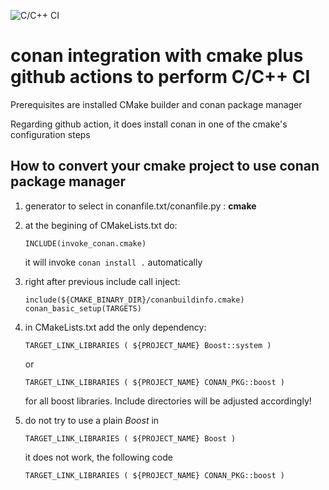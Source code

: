 ![C/C++ CI](https://github.com/rafald/conan_with_cmake_CI/workflows/C/C++%20CI/badge.svg)

# conan integration with cmake plus github actions to perform C/C++ CI

Prerequisites are installed CMake builder and conan package manager

Regarding github action, it does install conan in one of the cmake's configuration steps

## How to convert your cmake project to use conan package manager

1. generator to select in conanfile.txt/conanfile.py : **cmake**
1. at the begining of CMakeLists.txt do:

       INCLUDE(invoke_conan.cmake)
   it will invoke `conan install .` automatically
1. right after previous include call inject: 

       include(${CMAKE_BINARY_DIR}/conanbuildinfo.cmake)
       conan_basic_setup(TARGETS)
1. in CMakeLists.txt add the only dependency: 

       TARGET_LINK_LIBRARIES ( ${PROJECT_NAME} Boost::system ) 
   or 
   
       TARGET_LINK_LIBRARIES ( ${PROJECT_NAME} CONAN_PKG::boost )
   for all boost libraries. Include directories will be adjusted accordingly!
1. do not try to use a plain _Boost_ in 

       TARGET_LINK_LIBRARIES ( ${PROJECT_NAME} Boost )
   it does not work, the following code

       TARGET_LINK_LIBRARIES ( ${PROJECT_NAME} CONAN_PKG::boost )
 
